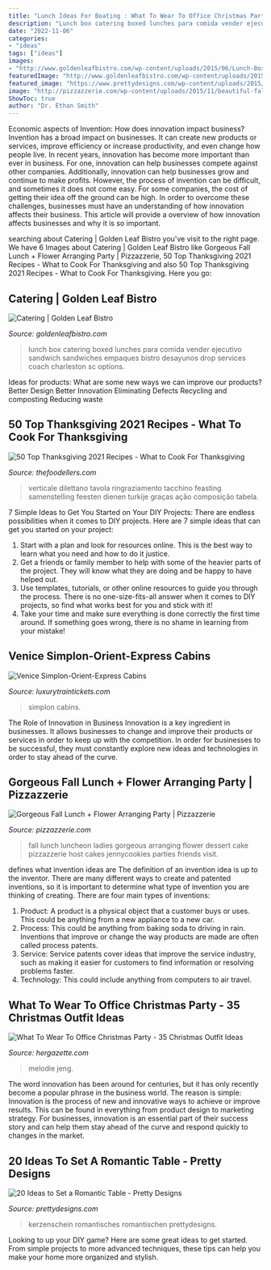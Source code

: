 ```yaml
---
title: "Lunch Ideas For Boating : What To Wear To Office Christmas Party"
description: "Lunch box catering boxed lunches para comida vender ejecutivo sandwich sandwiches empaques bistro desayunos drop services coach charleston sc options"
date: "2022-11-06"
categories:
- "ideas"
tags: ["ideas"]
images:
- "http://www.goldenleafbistro.com/wp-content/uploads/2015/06/Lunch-Box-1024x682.jpg"
featuredImage: "http://www.goldenleafbistro.com/wp-content/uploads/2015/06/Lunch-Box-1024x682.jpg"
featured_image: "https://www.prettydesigns.com/wp-content/uploads/2015/08/20-ideas-to-set-a-romantic-table15.jpg"
image: "http://pizzazzerie.com/wp-content/uploads/2015/11/beautiful-fall-cake.jpg"
ShowToc: true
author: "Dr. Ethan Smith"
---
```



Economic aspects of Invention: How does innovation impact business?
Invention has a broad impact on businesses. It can create new products or services, improve efficiency or increase productivity, and even change how people live. In recent years, innovation has become more important than ever in business. For one, innovation can help businesses compete against other companies. Additionally, innovation can help businesses grow and continue to make profits. However, the process of invention can be difficult, and sometimes it does not come easy. For some companies, the cost of getting their idea off the ground can be high. In order to overcome these challenges, businesses must have an understanding of how innovation affects their business. This article will provide a overview of how innovation affects businesses and why it is so important.

	

		
searching about Catering | Golden Leaf Bistro you've visit to the right page. We have 6 Images about Catering | Golden Leaf Bistro like Gorgeous Fall Lunch + Flower Arranging Party | Pizzazzerie, 50 Top Thanksgiving 2021 Recipes - What to Cook For Thanksgiving and also 50 Top Thanksgiving 2021 Recipes - What to Cook For Thanksgiving. Here you go:
		
    
## Catering | Golden Leaf Bistro

<img loading=lazy src="http://www.goldenleafbistro.com/wp-content/uploads/2015/06/Lunch-Box-1024x682.jpg" onerror="this.onerror=null;this.src='https://tse3.mm.bing.net/th?id=OIP.TlaeF4PcXVgGvTAsCESvNAHaE7&amp;pid=15.1';" alt="Catering | Golden Leaf Bistro">

_Source: goldenleafbistro.com_

>lunch box catering boxed lunches para comida vender ejecutivo sandwich sandwiches empaques bistro desayunos drop services coach charleston sc options. 

	

Ideas for products: What are some new ways we can improve our products?
Better Design
Better Innovation
Eliminating Defects
Recycling and composting
Reducing waste

    
## 50 Top Thanksgiving 2021 Recipes - What To Cook For Thanksgiving

<img loading=lazy src="https://thefoodellers.com/wp-content/uploads/2018/10/Thanksgiving-Recipes.jpeg" onerror="this.onerror=null;this.src='https://tse2.mm.bing.net/th?id=OIP.iHYBpjJ0zn4oU4gwHZl70wHaMk&amp;pid=15.1';" alt="50 Top Thanksgiving 2021 Recipes - What to Cook For Thanksgiving">

_Source: thefoodellers.com_

>verticale dilettano tavola ringraziamento tacchino feasting samenstelling feesten dienen turkije graças ação composição tabela. 

	

7 Simple Ideas to Get You Started on Your DIY Projects:
There are endless possibilities when it comes to DIY projects. Here are 7 simple ideas that can get you started on your project:
1. Start with a plan and look for resources online. This is the best way to learn what you need and how to do it justice.
2. Get a friends or family member to help with some of the heavier parts of the project. They will know what they are doing and be happy to have helped out.
3. Use templates, tutorials, or other online resources to guide you through the process. There is no one-size-fits-all answer when it comes to DIY projects, so find what works best for you and stick with it!
4. Take your time and make sure everything is done correctly the first time around. If something goes wrong, there is no shame in learning from your mistake!

    
## Venice Simplon-Orient-Express Cabins

<img loading=lazy src="https://assets-global.website-files.com/5d9dea3aad4a3a80cbd04251/60474c0ad44be48b76fafc2a_venice-simplon-orient-express-cabins.jpg" onerror="this.onerror=null;this.src='https://tse2.mm.bing.net/th?id=OIP.aYJe4OjA7W3TqfbkF_X1jAHaDt&amp;pid=15.1';" alt="Venice Simplon-Orient-Express Cabins">

_Source: luxurytraintickets.com_

>simplon cabins. 

	

The Role of Innovation in Business
Innovation is a key ingredient in businesses. It allows businesses to change and improve their products or services in order to keep up with the competition. In order for businesses to be successful, they must constantly explore new ideas and technologies in order to stay ahead of the curve.

    
## Gorgeous Fall Lunch + Flower Arranging Party | Pizzazzerie

<img loading=lazy src="http://pizzazzerie.com/wp-content/uploads/2015/11/beautiful-fall-cake.jpg" onerror="this.onerror=null;this.src='https://tse3.mm.bing.net/th?id=OIP.aP-WXzpvF5aW-g3eMY0PuwHaLH&amp;pid=15.1';" alt="Gorgeous Fall Lunch + Flower Arranging Party | Pizzazzerie">

_Source: pizzazzerie.com_

>fall lunch luncheon ladies gorgeous arranging flower dessert cake pizzazzerie host cakes jennycookies parties friends visit. 

	

defines what invention ideas are
The definition of an invention idea is up to the inventor. 
There are many different ways to create and patented inventions, so it is important to determine what type of invention you are thinking of creating. There are four main types of inventions: 
1) Product: A product is a physical object that a customer buys or uses. This could be anything from a new appliance to a new car. 
2) Process: This could be anything from baking soda to driving in rain. Inventions that improve or change the way products are made are often called process patents. 
3) Service: Service patents cover ideas that improve the service industry, such as making it easier for customers to find information or resolving problems faster. 
4) Technology: This could include anything from computers to air travel.

    
## What To Wear To Office Christmas Party - 35 Christmas Outfit Ideas

<img loading=lazy src="https://www.hergazette.com/wp-content/uploads/2020/01/Stunning-Office-Christmas-Party-Outfit-Ideas-7-1.jpg" onerror="this.onerror=null;this.src='https://tse3.mm.bing.net/th?id=OIP.OGESrDpwf1jpkONwU75aAQHaLH&amp;pid=15.1';" alt="What To Wear To Office Christmas Party - 35 Christmas Outfit Ideas">

_Source: hergazette.com_

>melodie jeng. 

	

The word innovation has been around for centuries, but it has only recently become a popular phrase in the business world. The reason is simple: Innovation is the process of new and innovative ways to achieve or improve results. This can be found in everything from product design to marketing strategy. For businesses, innovation is an essential part of their success story and can help them stay ahead of the curve and respond quickly to changes in the market.

    
## 20 Ideas To Set A Romantic Table - Pretty Designs

<img loading=lazy src="https://www.prettydesigns.com/wp-content/uploads/2015/08/20-ideas-to-set-a-romantic-table15.jpg" onerror="this.onerror=null;this.src='https://tse2.mm.bing.net/th?id=OIP.jdcUf6fuDYC5kJvS797ZcwHaLH&amp;pid=15.1';" alt="20 Ideas to Set a Romantic Table - Pretty Designs">

_Source: prettydesigns.com_

>kerzenschein romantisches romantischen prettydesigns. 

	

Looking to up your DIY game? Here are some great ideas to get started. From simple projects to more advanced techniques, these tips can help you make your home more organized and stylish.

